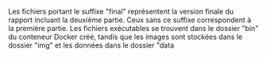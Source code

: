 Les fichiers portant le suffixe "final" représentent la version finale du rapport incluant la deuxième partie. Ceux sans ce suffixe correspondent à la première partie. Les fichiers exécutables se trouvent dans le dossier "bin" du conteneur Docker créé, tandis que les images sont stockées dans le dossier "img" et les données dans le dossier "data
